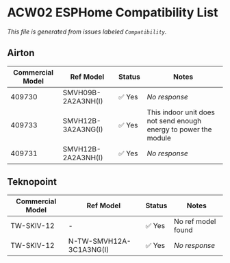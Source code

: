 # ACW02 ESPHome Compatibility List

_This file is generated from issues labeled `Compatibility`._

## Airton

| Commercial Model | Ref Model | Status | Notes |
|------------------|-----------|--------|-------|
| 409730 | SMVH09B-2A2A3NH(I) | ✅ Yes | _No response_ |
| 409733 | SMVH12B-3A2A3NG(I) | ✅ Yes | This indoor unit does not send enough energy to power the module |
| 409731 | SMVH12B-2A2A3NH(I) | ✅ Yes | _No response_ |

## Teknopoint

| Commercial Model | Ref Model | Status | Notes |
|------------------|-----------|--------|-------|
| TW-SKIV-12 | - | ✅ Yes | No ref model found |
| TW-SKIV-12 | N-TW-SMVH12A-3C1A3NG(I) | ✅ Yes | _No response_ |

